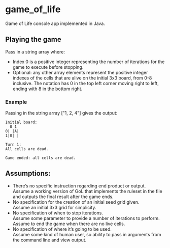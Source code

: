 # game_of_life
Game of Life console app implemented in Java.

## Playing the game
Pass in a string array where:
* Index 0 is a positive integer representing the number of iterations for the game to execute before stopping.
* Optional: any other array elements represent the positive integer indexes of the cells that are alive on the initial 3x3 board, from 0-8 inclusive. The notation has 0 in the top left corner moving right to left, ending with 8 in the bottom right.

### Example
Passing in the string array ["1, 2, 4"] gives the output:
```
Initial board:
  0 1
0| |A|
1|0| |

Turn 1:
All cells are dead.

Game ended: all cells are dead.
```

## Assumptions:
* There’s no specific instruction regarding end product or output.  
Assume a working version of GoL that implements the ruleset in the file and outputs the final result after the game ends.  
* No specification for the creation of an initial seed grid given.  
Assume an initial 3x3 grid for simplicity.  
* No specification of when to stop iterations.  
Assume some parameter to provide a number of iterations to perform.  
Assume to end the game when there are no live cells.
* No specification of where it’s going to be used.  
Assume some kind of human user, so ability to pass in arguments from the command line and view output.
